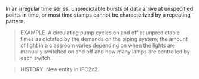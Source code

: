 ﻿In an irregular time series, unpredictable bursts of data arrive at unspecified points in time, or most time stamps cannot be characterized by a repeating pattern.

> EXAMPLE&nbsp; A circulating pump cycles on and off at unpredictable times as dictated by the demands on the piping system; the amount of light in a classroom varies depending on when the lights are manually switched on and off and how many lamps are controlled by each switch.

> HISTORY&nbsp; New entity in IFC2x2.